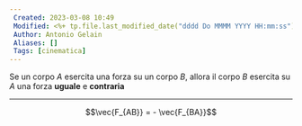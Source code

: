 ```yaml
---
 Created: 2023-03-08 10:49
 Modified: <%+ tp.file.last_modified_date("dddd Do MMMM YYYY HH:mm:ss") %>
 Author: Antonio Gelain
 Aliases: []
 Tags: [cinematica]
---
```


Se un corpo $A$ esercita una forza su un corpo $B$, allora il corpo $B$ esercita su $A$ una forza **uguale** e **contraria**

---

$$\vec{F_{AB}} = - \vec{F_{BA}}$$